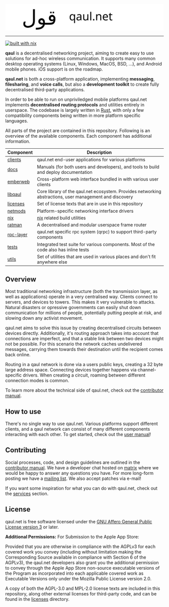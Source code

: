 ![](docs/banner.svg)

---

[![built with nix](https://builtwithnix.org/badge.svg)](https://builtwithnix.org)

**qaul** is a decentralised networking project, aiming to create easy
to use solutions for ad-hoc wireless communication.  It supports many
common desktop operating systems (Linux, Windows, MacOS, BSD, ...),
and Android mobile phones.  iOS support is on the roadmap.

**qaul.net** is both a cross-platform application, implementing
**messaging**, **filesharing**, and **voice calls**, but also a
**development toolkit** to create fully decentralised third-party
applications.

In order to be able to run on unpriviledged mobile platforms qaul.net
implements **decentralised routing protocols** and utilities entirely
in userspace.  The codebase is largely written in
[Rust](https://rustlang.org), with only a few compatibility components
being written in more platform specific languages.

All parts of the project are contained in this repository.  Following
is an overview of the available components.  Each component has
additional information.

| Component   | Description      |
|-------------|------------------|
| [clients]   | qaul.net end-user applications for various platforms |
| [docs]      | Manuals (for both users and developers), and tools to build and deploy documentation |
| [emberweb]  | Cross-platform web interface bundled in with various user clients |
| [libqaul]   | Core library of the qaul.net ecosystem.  Provides networking abstractions, user management and discovery |
| [licenses]  | Set of license texts that are in use in this repository |
| [netmods]   | Platform-specific networking interface drivers |
| [nix]       | [nix](https://nixos.org) related build utilities |
| [ratman]    | A decentralised and modular userspace frame router |
| [rpc-layer] | qaul.net specific rpc system (qrpc) to support third-party components |
| [tests]     | Integrated test suite for various components.  Most of the code also has inline tests |
| [utils]     | Set of utilities that are used in various places and don't fit anywhere else |

[clients]: ./clients
[docs]: ./docs
[emberweb]: ./emberweb
[libqaul]: ./libqaul
[licenses]: ./licenses
[netmods]: ./netmods
[nix]: ./nix
[ratman]: ./ratman
[rpc-layer]: ./rpc-layer
[tests]: ./tests
[utils]: ./utils


## Overview

Most traditional networking infrastructure (both the transmission
layer, as well as applications) operate in a very centralised way.
Clients connect to servers, and devices to towers.  This makes it very
vulnerable to attacks.  Natural disasters or opressive governments can
easily shut down communication for millions of people, potentially
putting people at risk, and slowing down any activist movement.

qaul.net aims to solve this issue by creating decentralised circuits
between devices directly.  Additionally, it's routing approach takes
into account that connections are imperfect, and that a stable link
between two devices might not be possible.  For this scenario the
network caches undelivered messages, carrying them towards their
destination until the recipient comes back online.

Routing in a qaul network is done via a users public keys, creating a
32 byte large address space.  Connecting devices together happens via
channel-specific drivers.  When creating a circuit, roaming between
different connection modes is common.

To learn more about the technical side of qaul.net, check out the
[contributor manual].

## How to use

There's no single way to use qaul.net.  Various platforms support
different clients, and a qaul network can consist of many different
components interacting with each other.  To get started, check out the
[user manual]!

[user manual]: https://docs.qaul.net/users


## Contributing

Social processes, code, and design guidelines are outlined in the
[contributor manual].  We have a developer chat hosted on [matrix]
where we would be happy to answer any questions you have.  For more
long-form posting we have a [mailing list].  We also accept patches
via e-mail!

If you want some inspiration for what you can do with qaul.net, check
out the [services] section.

[contributor manual]: https://docs.qaul.net/contributors
[matrix]: https://matrix.to/#/!ljaaylfsbkWFYNoNPT:fairydust.space?via=fairydust.space&via=matrix.org&via=public.cat
[mailing list]: https://lists.sr.ht/~qaul/community
[services]: ./services

## License

qaul.net is free software licensed under the
[GNU Affero General Public License version 3](licenses/agpl-3.0.md) or
later.

**Additional Permissions:** For Submission to the Apple App Store:

Provided that you are otherwise in compliance with the AGPLv3 for each
covered work you convey (including without limitation making the
Corresponding Source available in compliance with Section 6 of the
AGPLv3), the qaul.net developers also grant you the additional
permission to convey through the Apple App Store non-source executable
versions of the Program as incorporated into each applicable covered
work as Executable Versions only under the Mozilla Public License
version 2.0.

A copy of both the AGPL-3.0 and MPL-2.0 license texts are included in
this repository, along other external licenses for third-party code,
and can be found in the [licenses](licenses) directory.
